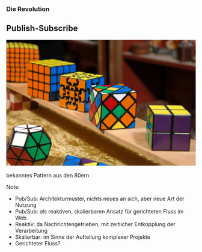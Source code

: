 ### Die Revolution

## Publish-Subscribe

<img alt="80er Patterns" width="800" src="slides/05_pubsub/images/magic-cube-232282_1920.jpg">

bekanntes Pattern aus den 80ern


Note:
- Pub/Sub: Architekturmuster, nichts neues an sich, aber neue Art der Nutzung
- Pub/Sub: *als* reaktiven, skalierbaren Ansatz für gerichteten Fluss im Web
- Reaktiv: da Nachrichtengetrieben, mit zeitlicher Entkopplung der Verarbeitung
- Skalierbar: im Sinne der Aufteilung komplexer Projekte
- Gerichteter Fluss?
